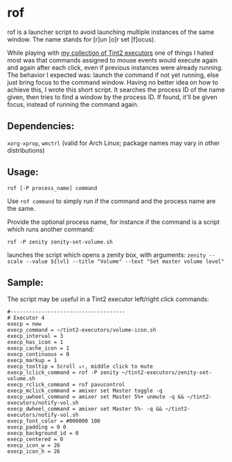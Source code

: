 # rof
rof is  a launcher script to avoid launching multiple instances of the same window. The name stands for [r]un [o]r set [f]ocus).

While playing with [my collection of Tint2 executors](https://github.com/nwg-piotr/tint2-executors) one of things I hated most 
was that commands assigned to mouse events would execute again and again after each click, even if previous instances were 
already running. The behavior I expected was: launch the command if not yet running, else just bring focus to the command 
window. Having no better idea on how to achieve this, I wrote this short script. It searches the process ID of the name given, then tries to find a window by the process ID. If found, it'll be given focus, instead of running the command again.

## Dependencies:

`xorg-xprop`, `wmctrl` (valid for Arch Linux; package names may vary in other distributions)

## Usage:

```
rof [-P process_name] command
```

Use `rof command` to simply run if the command and the process name are the same.

Provide the optional process name, for instance if the command is a script which runs another command:

```
rof -P zenity zenity-set-volume.sh
```

launches the script which opens a zenity box, with arguments: `zenity --scale --value ${lvl} --title "Volume" --text "Set master volume level"`

## Sample:

The script may be useful in a Tint2 executor left/right click commands:

```
#-------------------------------------
# Executor 4
execp = new
execp_command = ~/tint2-executors/volume-icon.sh
execp_interval = 3
execp_has_icon = 1
execp_cache_icon = 1
execp_continuous = 0
execp_markup = 1
execp_tooltip = Scroll ↓↑, middle click to mute
execp_lclick_command = rof -P zenity ~/tint2-executors/zenity-set-volume.sh
execp_rclick_command = rof pavucontrol
execp_mclick_command = amixer set Master toggle -q
execp_uwheel_command = amixer set Master 5%+ unmute -q && ~/tint2-executors/notify-vol.sh
execp_dwheel_command = amixer set Master 5%- -q && ~/tint2-executors/notify-vol.sh
execp_font_color = #000000 100
execp_padding = 0 0
execp_background_id = 0
execp_centered = 0
execp_icon_w = 26
execp_icon_h = 26
```
